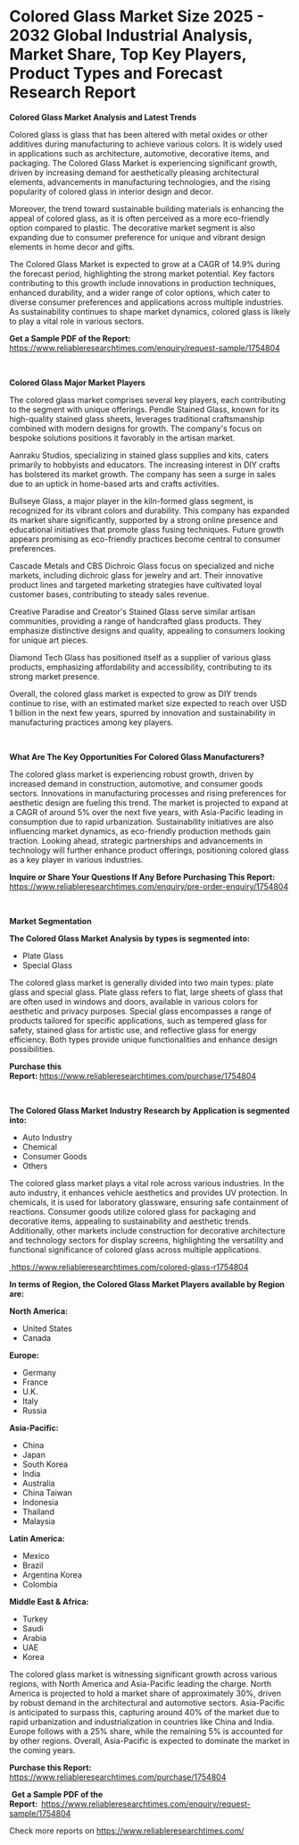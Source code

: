 <p><h1>Colored Glass Market Size 2025 - 2032 Global Industrial Analysis, Market Share, Top Key Players, Product Types and Forecast Research Report</h1></p><p><strong>Colored Glass Market Analysis and Latest Trends</strong></p>
<p><p>Colored glass is glass that has been altered with metal oxides or other additives during manufacturing to achieve various colors. It is widely used in applications such as architecture, automotive, decorative items, and packaging. The Colored Glass Market is experiencing significant growth, driven by increasing demand for aesthetically pleasing architectural elements, advancements in manufacturing technologies, and the rising popularity of colored glass in interior design and decor.</p><p>Moreover, the trend toward sustainable building materials is enhancing the appeal of colored glass, as it is often perceived as a more eco-friendly option compared to plastic. The decorative market segment is also expanding due to consumer preference for unique and vibrant design elements in home decor and gifts.</p><p>The Colored Glass Market is expected to grow at a CAGR of 14.9% during the forecast period, highlighting the strong market potential. Key factors contributing to this growth include innovations in production techniques, enhanced durability, and a wider range of color options, which cater to diverse consumer preferences and applications across multiple industries. As sustainability continues to shape market dynamics, colored glass is likely to play a vital role in various sectors.</p></p>
<p><strong>Get a Sample PDF of the Report:&nbsp;</strong> <a href="https://www.reliableresearchtimes.com/enquiry/request-sample/1754804?utm_campaign=2263&utm_medium=2&utm_source=Github&utm_content=ia&utm_term=28022025&utm_id=colored-glass">https://www.reliableresearchtimes.com/enquiry/request-sample/1754804</a></p>
<p>&nbsp;</p>
<p><strong>Colored Glass Major Market Players</strong></p>
<p><p>The colored glass market comprises several key players, each contributing to the segment with unique offerings. Pendle Stained Glass, known for its high-quality stained glass sheets, leverages traditional craftsmanship combined with modern designs for growth. The company's focus on bespoke solutions positions it favorably in the artisan market.</p><p>Aanraku Studios, specializing in stained glass supplies and kits, caters primarily to hobbyists and educators. The increasing interest in DIY crafts has bolstered its market growth. The company has seen a surge in sales due to an uptick in home-based arts and crafts activities.</p><p>Bullseye Glass, a major player in the kiln-formed glass segment, is recognized for its vibrant colors and durability. This company has expanded its market share significantly, supported by a strong online presence and educational initiatives that promote glass fusing techniques. Future growth appears promising as eco-friendly practices become central to consumer preferences.</p><p>Cascade Metals and CBS Dichroic Glass focus on specialized and niche markets, including dichroic glass for jewelry and art. Their innovative product lines and targeted marketing strategies have cultivated loyal customer bases, contributing to steady sales revenue.</p><p>Creative Paradise and Creator's Stained Glass serve similar artisan communities, providing a range of handcrafted glass products. They emphasize distinctive designs and quality, appealing to consumers looking for unique art pieces.</p><p>Diamond Tech Glass has positioned itself as a supplier of various glass products, emphasizing affordability and accessibility, contributing to its strong market presence.</p><p>Overall, the colored glass market is expected to grow as DIY trends continue to rise, with an estimated market size expected to reach over USD 1 billion in the next few years, spurred by innovation and sustainability in manufacturing practices among key players.</p></p>
<p>&nbsp;</p>
<p><strong>What Are The Key Opportunities For Colored Glass Manufacturers?</strong></p>
<p><p>The colored glass market is experiencing robust growth, driven by increased demand in construction, automotive, and consumer goods sectors. Innovations in manufacturing processes and rising preferences for aesthetic design are fueling this trend. The market is projected to expand at a CAGR of around 5% over the next five years, with Asia-Pacific leading in consumption due to rapid urbanization. Sustainability initiatives are also influencing market dynamics, as eco-friendly production methods gain traction. Looking ahead, strategic partnerships and advancements in technology will further enhance product offerings, positioning colored glass as a key player in various industries.</p></p>
<p><strong>Inquire or Share Your Questions If Any Before Purchasing This Report:</strong> <a href="https://www.reliableresearchtimes.com/enquiry/pre-order-enquiry/1754804?utm_campaign=2263&utm_medium=2&utm_source=Github&utm_content=ia&utm_term=28022025&utm_id=colored-glass">https://www.reliableresearchtimes.com/enquiry/pre-order-enquiry/1754804</a></p>
<p>&nbsp;</p>
<p><strong>Market Segmentation</strong></p>
<p><strong>The Colored Glass Market Analysis by types is segmented into:</strong></p>
<p><ul><li>Plate Glass</li><li>Special Glass</li></ul></p>
<p><p>The colored glass market is generally divided into two main types: plate glass and special glass. Plate glass refers to flat, large sheets of glass that are often used in windows and doors, available in various colors for aesthetic and privacy purposes. Special glass encompasses a range of products tailored for specific applications, such as tempered glass for safety, stained glass for artistic use, and reflective glass for energy efficiency. Both types provide unique functionalities and enhance design possibilities.</p></p>
<p><strong>Purchase this Report:&nbsp;</strong><a href="https://www.reliableresearchtimes.com/purchase/1754804?utm_campaign=2263&utm_medium=2&utm_source=Github&utm_content=ia&utm_term=28022025&utm_id=colored-glass">https://www.reliableresearchtimes.com/purchase/1754804</a></p>
<p>&nbsp;</p>
<p><strong>The Colored Glass Market Industry Research by Application is segmented into:</strong></p>
<p><ul><li>Auto Industry</li><li>Chemical</li><li>Consumer Goods</li><li>Others</li></ul></p>
<p><p>The colored glass market plays a vital role across various industries. In the auto industry, it enhances vehicle aesthetics and provides UV protection. In chemicals, it is used for laboratory glassware, ensuring safe containment of reactions. Consumer goods utilize colored glass for packaging and decorative items, appealing to sustainability and aesthetic trends. Additionally, other markets include construction for decorative architecture and technology sectors for display screens, highlighting the versatility and functional significance of colored glass across multiple applications.</p></p>
<p><a href="https://www.reliableresearchtimes.com/colored-glass-r1754804?utm_campaign=2263&utm_medium=2&utm_source=Github&utm_content=ia&utm_term=28022025&utm_id=colored-glass">&nbsp;https://www.reliableresearchtimes.com/colored-glass-r1754804</a></p>
<p><strong>In terms of Region, the Colored Glass Market Players available by Region are:</strong></p>
<p>
    <p> <strong> North America: </strong>
        <ul>
            <li>United States</li>
            <li>Canada</li>
        </ul>
        </p> 
    <p> <strong> Europe: </strong>
        <ul>
            <li>Germany</li>
            <li>France</li>
            <li>U.K.</li>
            <li>Italy</li>
            <li>Russia</li>
        </ul>
        </p> 
    <p> <strong> Asia-Pacific: </strong>
        <ul>
            <li>China</li>
            <li>Japan</li>
            <li>South Korea</li>
            <li>India</li>
            <li>Australia</li>
            <li>China Taiwan</li>
            <li>Indonesia</li>
            <li>Thailand</li>
            <li>Malaysia</li>
        </ul>
        </p> 
    <p> <strong> Latin America: </strong>
        <ul>
            <li>Mexico</li>
            <li>Brazil</li>
            <li>Argentina Korea</li>
            <li>Colombia</li>
        </ul>
        </p> 
    <p> <strong> Middle East & Africa: </strong>
        <ul>
            <li>Turkey</li>
            <li>Saudi</li>
            <li>Arabia</li>
            <li>UAE</li>
            <li>Korea</li>
        </ul>
    </p>
    </p>
<p><p>The colored glass market is witnessing significant growth across various regions, with North America and Asia-Pacific leading the charge. North America is projected to hold a market share of approximately 30%, driven by robust demand in the architectural and automotive sectors. Asia-Pacific is anticipated to surpass this, capturing around 40% of the market due to rapid urbanization and industrialization in countries like China and India. Europe follows with a 25% share, while the remaining 5% is accounted for by other regions. Overall, Asia-Pacific is expected to dominate the market in the coming years.</p></p>
<p><strong>Purchase this Report: </strong><a href="https://www.reliableresearchtimes.com/purchase/1754804?utm_campaign=2263&utm_medium=2&utm_source=Github&utm_content=ia&utm_term=28022025&utm_id=colored-glass">https://www.reliableresearchtimes.com/purchase/1754804</a></p>
<p>&nbsp;<strong>Get a Sample PDF of the Report:&nbsp;&nbsp;</strong><a href="https://www.reliableresearchtimes.com/enquiry/request-sample/1754804?utm_campaign=2263&utm_medium=2&utm_source=Github&utm_content=ia&utm_term=28022025&utm_id=colored-glass">https://www.reliableresearchtimes.com/enquiry/request-sample/1754804</a></p>
<p><strong></strong></p>
<p>Check more reports on <a href="https://www.reliableresearchtimes.com/?utm_campaign=2263&utm_medium=2&utm_source=Github&utm_content=ia&utm_term=28022025&utm_id=colored-glass">https://www.reliableresearchtimes.com/</a></p>